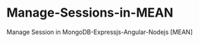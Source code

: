Manage-Sessions-in-MEAN
=======================

Manage Session in MongoDB-Expressjs-Angular-Nodejs [MEAN]
